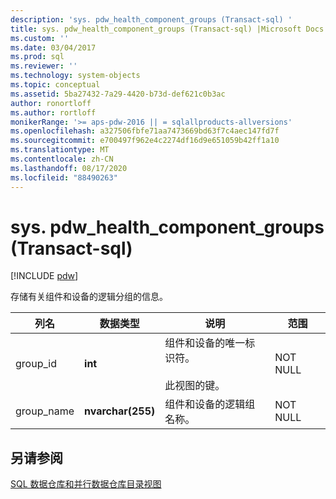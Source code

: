 ```yaml
---
description: 'sys. pdw_health_component_groups (Transact-sql) '
title: sys. pdw_health_component_groups (Transact-sql) |Microsoft Docs
ms.custom: ''
ms.date: 03/04/2017
ms.prod: sql
ms.reviewer: ''
ms.technology: system-objects
ms.topic: conceptual
ms.assetid: 5ba27432-7a29-4420-b73d-def621c0b3ac
author: ronortloff
ms.author: rortloff
monikerRange: '>= aps-pdw-2016 || = sqlallproducts-allversions'
ms.openlocfilehash: a327506fbfe71aa7473669bd63f7c4aec147fd7f
ms.sourcegitcommit: e700497f962e4c2274df16d9e651059b42ff1a10
ms.translationtype: MT
ms.contentlocale: zh-CN
ms.lasthandoff: 08/17/2020
ms.locfileid: "88490263"
---
```

# <a name="syspdw_health_component_groups-transact-sql"></a>sys. pdw_health_component_groups (Transact-sql) 
[!INCLUDE [pdw](../../includes/applies-to-version/pdw.md)]

  存储有关组件和设备的逻辑分组的信息。  
  
|列名|数据类型|说明|范围|  
|-----------------|---------------|-----------------|-----------|  
|group_id|**int**|组件和设备的唯一标识符。<br /><br /> 此视图的键。|NOT NULL|  
|group_name|**nvarchar(255)**|组件和设备的逻辑组名称。|NOT NULL|  
  
## <a name="see-also"></a>另请参阅  
 [SQL 数据仓库和并行数据仓库目录视图](../../relational-databases/system-catalog-views/sql-data-warehouse-and-parallel-data-warehouse-catalog-views.md)  
  
  
